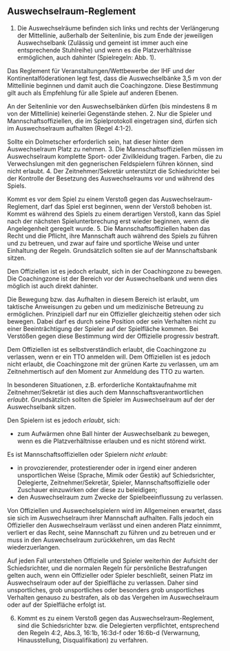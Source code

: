 ## Auswechselraum-Reglement

1. Die Auswechselräume befinden sich links und rechts der Verlängerung der Mittellinie, außerhalb der Seitenlinie, bis 
  zum Ende der jeweiligen Auswechselbank (Zulässig und gemeint ist immer auch eine entsprechende Stuhlreihe) und wenn 
  es die Platzverhältnisse ermöglichen, auch dahinter (Spielregeln: Abb. 1).

  Das Reglement für Veranstaltungen/Wettbewerbe der IHF und der Kontinentalföderationen legt fest, dass die 
  Auswechselbänke 3,5 m von der Mittellinie beginnen und damit auch die Coachingzone. Diese Bestimmung gilt auch als 
  Empfehlung für alle Spiele auf anderen Ebenen.

  An der Seitenlinie vor den Auswechselbänken dürfen (bis mindestens 8 m von der Mittellinie) keinerlei Gegenstände 
  stehen.
2. Nur die Spieler und Mannschaftsoffiziellen, die im Spielprotokoll eingetragen sind, dürfen sich im Auswechselraum 
  aufhalten (Regel 4:1-2).

  Sollte ein Dolmetscher erforderlich sein, hat dieser hinter dem Auswechselraum Platz zu nehmen.
3. Die Mannschaftsoffiziellen müssen im Auswechselraum komplette Sport- oder Zivilkleidung tragen. Farben, die zu 
  Verwechslungen mit den gegnerischen Feldspielern führen können, sind nicht erlaubt.
4. Der Zeitnehmer/Sekretär unterstützt die Schiedsrichter bei der Kontrolle der Besetzung des Auswechselraums vor und 
  während des Spiels.

  Kommt es vor dem Spiel zu einem Verstoß gegen das Auswechselraum-Reglement, darf das Spiel erst beginnen, wenn der 
  Verstoß behoben ist. Kommt es während des Spiels zu einem derartigen Verstoß, kann das Spiel nach der nächsten 
  Spielunterbrechung erst wieder beginnen, wenn die Angelegenheit geregelt wurde.
5. Die Mannschaftsoffiziellen haben das Recht und die Pflicht, ihre Mannschaft auch während des Spiels zu führen und zu 
   betreuen, und zwar auf faire und sportliche Weise und unter Einhaltung der Regeln. Grundsätzlich sollten sie auf der 
   Mannschaftsbank sitzen.

   Den Offiziellen ist es jedoch erlaubt, sich in der Coachingzone zu bewegen. Die Coachingzone ist der Bereich vor der 
   Auswechselbank und wenn dies möglich ist auch direkt dahinter.

   Die Bewegung bzw. das Aufhalten in diesem Bereich ist erlaubt, um taktische Anweisungen zu geben und um medizinische 
   Betreuung zu ermöglichen. Prinzipiell darf nur ein Offizieller gleichzeitig stehen oder sich bewegen. Dabei darf es 
   durch seine Position oder sein Verhalten nicht zu einer Beeinträchtigung der Spieler auf der Spielfläche kommen. Bei 
   Verstößen gegen diese Bestimmung wird der Offizielle progressiv bestraft.

   Dem Offiziellen ist es selbstverständlich erlaubt, die Coachingzone zu verlassen, wenn er ein TTO anmelden will. Dem 
   Offiziellen ist es jedoch nicht erlaubt, die Coachingzone mit der grünen Karte zu verlassen, um am Zeitnehmertisch auf 
   den Moment zur Anmeldung des TTO zu warten.

   In besonderen Situationen, z.B. erforderliche Kontaktaufnahme mit Zeitnehmer/Sekretär ist dies auch dem 
   Mannschaftsverantwortlichen *erlaubt*. Grundsätzlich sollten die Spieler im Auswechselraum auf der der Auswechselbank 
   sitzen.

   Den Spielern ist es jedoch *erlaubt*, sich:
   - zum Aufwärmen ohne Ball hinter der Auswechselbank zu bewegen, wenn es die Platzverhältnisse erlauben und es nicht 
   störend wirkt.

   Es ist Mannschaftsoffiziellen oder Spielern *nicht erlaubt*: 
   - in provozierender, protestierender oder in irgend einer anderen unsportlichen Weise (Sprache, Mimik oder Gestik) auf 
     Schiedsrichter, Delegierte, Zeitnehmer/Sekretär, Spieler, Mannschaftsoffizielle oder Zuschauer einzuwirken oder diese 
     zu beleidigen; 
   - den Auswechselraum zum Zwecke der Spielbeeinflussung zu verlassen.

   Von Offiziellen und Auswechselspielern wird im Allgemeinen erwartet, dass sie sich im Auswechselraum ihrer Mannschaft 
   aufhalten. Falls jedoch ein Offizieller den Auswechselraum verlässt und einen anderen Platz einnimmt, verliert er das 
   Recht, seine Mannschaft zu führen und zu betreuen und er muss in den Auswechselraum zurückkehren, um das Recht 
   wiederzuerlangen.

   Auf jeden Fall unterstehen Offizielle und Spieler weiterhin der Aufsicht der Schiedsrichter, und die normalen Regeln 
   für persönliche Bestrafungen gelten auch, wenn ein Offizieller oder Spieler beschließt, seinen Platz im Auswechselraum 
   oder auf der Spielfläche zu verlassen. Daher sind unsportliches, grob unsportliches oder besonders grob unsportliches 
   Verhalten genauso zu bestrafen, als ob das Vergehen im Auswechselraum oder auf der Spielfläche erfolgt ist.

6. Kommt es zu einem Verstoß gegen das Auswechselraum-Reglement, sind die Schiedsrichter bzw. die Delegierten 
   verpflichtet, entsprechend den Regeln 4:2, Abs.3, 16:1b, 16:3d-f oder 16:6b-d (Verwarnung, Hinausstellung, 
   Disqualifikation) zu verfahren.
